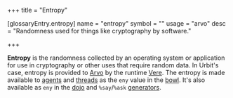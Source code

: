 +++
title = "Entropy"

[glossaryEntry.entropy]
name = "entropy"
symbol = ""
usage = "arvo"
desc = "Randomness used for things like cryptography by software."

+++

**Entropy** is the randomness collected by an operating system or application for
use in cryptography or other uses that require random data. In Urbit's case,
entropy is provided to [Arvo](/reference/glossary/arvo) by the runtime
[Vere](/reference/glossary/vere). The entropy is made available to
[agents](/reference/glossary/agent) and [threads](/reference/glossary/thread) as
the `eny` value in the [bowl](/reference/glossary/bowl). It's also available as
`eny` in the [dojo](/reference/glossary/dojo) and `%say`/`%ask`
[generators](/reference/glossary/generator).
